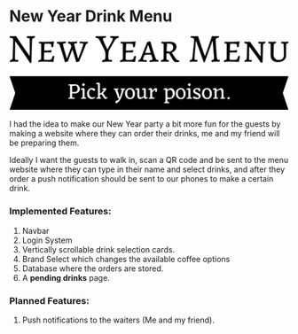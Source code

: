 # New Year Drink Menu

![New Year Menu, Pick your poison.](https://raw.githubusercontent.com/Sparkpy/nydrinkmenu/main/images/logo.png)

I had the idea to make our New Year party a bit more fun for the guests by making a website where they can order their drinks, me and my friend will be preparing them. 

Ideally I want the guests to walk in, scan a QR code and be sent to the menu website where they can type in their name and select drinks, and after they order a push notification should be sent to our phones to make a certain drink.

### Implemented Features:
1. Navbar
2. Login System
3. Vertically scrollable drink selection cards.
4. Brand Select which changes the available coffee options
5. Database where the orders are stored.
6. A **pending drinks** page.

### Planned Features:
1. Push notifications to the waiters (Me and my friend).
